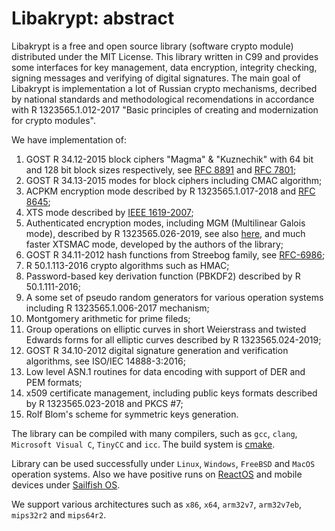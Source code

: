 # Libakrypt: abstract

Libakrypt is a free and open source library (software crypto module) distributed under
the MIT License. This library written in C99 and provides some interfaces for
key management, data encryption, integrity checking, signing messages and verifying
of digital signatures. The main goal of Libakrypt is implementation a lot of Russian
crypto mechanisms, decribed by national standards and methodological recomendations
in accordance with R 1323565.1.012-2017
"Basic principles of creating and modernization for crypto modules".

We have implementation of:

 1. GOST R 34.12-2015 block ciphers "Magma" & "Kuznechik" with 64 bit and 128 bit block sizes respectively,
  see [RFC 8891](https://tools.ietf.org/html/rfc8891) and [RFC 7801](https://tools.ietf.org/html/rfc7801);
 2. GOST R 34.13-2015 modes for block ciphers including CMAC algorithm;
 3. ACPKM encryption mode described by R 1323565.1.017-2018 and [RFC 8645](https://tools.ietf.org/html/rfc8645);
 4. XTS mode described by [IEEE 1619-2007](https://standards.ieee.org/standard/1619-2007.html);
 5. Authenticated encryption modes, including MGM (Multilinear Galois mode), described by R 1323565.026-2019,
    see also [here](https://datatracker.ietf.org/doc/draft-smyshlyaev-mgm/), and much faster XTSMAC mode,
    developed by the authors of the library;
 6. GOST R 34.11-2012 hash functions from Streebog family, see [RFC-6986](https://tools.ietf.org/html/rfc6986);
 7. R 50.1.113-2016 crypto algorithms such as HMAC;
 8. Password-based key derivation function (PBKDF2) described by R 50.1.111-2016;
 9. A some set of pseudo random generators for various operation systems including R 1323565.1.006-2017 mechanism;
10. Montgomery arithmetic for prime fileds;
11. Group operations on elliptic curves in short Weierstrass and twisted Edwards forms for
  all elliptic curves described by R 1323565.024-2019;
12. GOST R 34.10-2012 digital signature generation and verification algorithms, see ISO/IEC 14888-3:2016;
13. Low level ASN.1 routines for data encoding with support of DER and PEM formats;
14. x509 certificate management, including public keys formats described by R 1323565.023-2018 and PKCS #7;
15. Rolf Blom's scheme for symmetric keys generation.

The library can be compiled with many compilers,
such as `gcc`, `clang`, `Microsoft Visual C`, `TinyCC` and `icc`.
The build system is [cmake](https://cmake.org/).

Library can be used successfully under `Linux`, `Windows`, `FreeBSD` and `MacOS` operation systems.
Also we have positive runs on [ReactOS](https://reactos.org) and mobile devices under [Sailfish OS](https://sailfishos.org/).

We support various architectures such as `x86`, `x64`, `arm32v7`, `arm32v7eb`, `mips32r2` and `mips64r2`.

